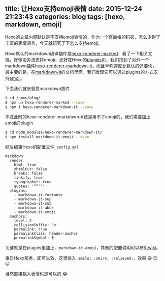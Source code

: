 title: 让Hexo支持emoji表情
date: 2015-12-24 21:23:43
categories: blog
tags: [hexo, markdown, emoji]
---
Hexo的文章内容默认是不支持emoji表情的，作为一个有逼格的码农，怎么少得了丰富的表情语言，今天就研究了下怎么支持emoji。

<!--more-->

Hexo默认的markdown编译插件是[hexo-renderer-marked](https://github.com/hexojs/hexo-renderer-marked)，看了一下相关文档，好像没办法支持emoji，还好在Hexo的[plugins](https://hexo.io/plugins/)页，我们找到了另外一个markdown插件[hexo-renderer-markdown-it](https://github.com/celsomiranda/hexo-renderer-markdown-it)，而且号称速度比默认的还要快，最主要的是，在[markdown-it](https://github.com/markdown-it/markdown-it)的文档里面，我们发现它可以通过plugins的方式支持[emoji](https://github.com/markdown-it/markdown-it-emoji)。

下面我们就来替换markdown插件

``` bash
$ cd /ppxu/blog/
$ npm un hexo-renderer-marked --save
$ npm i hexo-renderer-markdown-it --save
```

不过此时的hexo-renderer-markdown-it还是用不了emoji的，我们需要加上emoji的plugin

``` bash
$ cd node_modules/hexo-renderer-markdown-it/
$ npm install markdown-it-emoji --save
```

然后编辑Hexo的配置文件`_config.yml`

```
markdown:
  render:
    html: true
    xhtmlOut: false
    breaks: false
    linkify: true
    typographer: true
    quotes: '“”‘’'
  plugins:
    - markdown-it-footnote
    - markdown-it-sup
    - markdown-it-sub
    - markdown-it-abbr
    - markdown-it-emoji
  anchors:
    level: 2
    collisionSuffix: 'v'
    permalink: true
    permalinkClass: header-anchor
    permalinkSymbol: ¶
```

关键就是在plugins里加上`- markdown-it-emoji`，其他的配置说明可以参见[wiki](https://github.com/celsomiranda/hexo-renderer-markdown-it/wiki/Advanced-Configuration)。

重启Hexo服务，即可生效，这里输入`:smile: :smirk: :relieved:`，效果 :smile: :smirk: :relieved:

当然直接输入表情也是可以的 😂
